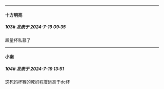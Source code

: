 ﻿
*****

####  十方明亮  
##### 103#       发表于 2024-7-19 09:35

超量杯私募了


*****

####  小幽  
##### 104#       发表于 2024-7-19 13:51

这死妈杯赛的死妈程度远高于dc杯

